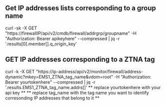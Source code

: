 ## Get IP addresses lists corresponding to a group name
curl -sk -X GET "https://firewallIP/api/v2/cmdb/firewall/addrgrp/groupname" -H "Authorization: Bearer apikeyhere" --compressed | jq -r '.results[0].member[].q_origin_key'

## GET IP addresses corresponding to a ZTNA tag
curl -k -X GET "https://ip-address/api/v2/monitor/firewall/address-dynamic?mkey=EMS1_ZTNA_tag_name&vdom=root" -H "Authorization: Bearer yourtokenhere" --compressed |  jq -r '.results.EMS1_ZTNA_tag_name.addrs[]'
** replace yourtokenhere with your api key **
** replace tag_name with the tag name you want to identify corresonding IP addresses that belong to it **
